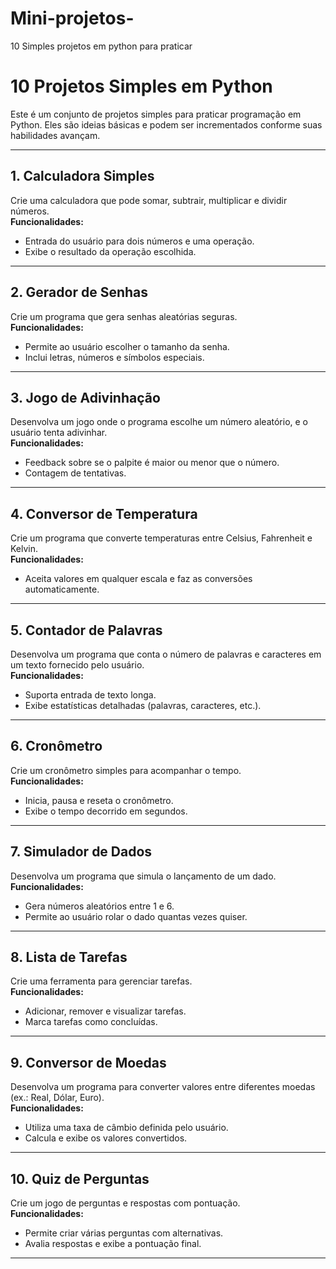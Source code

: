 # Mini-projetos-
10 Simples projetos em python para praticar 

# 10 Projetos Simples em Python  

Este é um conjunto de projetos simples para praticar programação em Python. Eles são ideias básicas e podem ser incrementados conforme suas habilidades avançam.  

---

## 1. Calculadora Simples  
Crie uma calculadora que pode somar, subtrair, multiplicar e dividir números.  
**Funcionalidades:**  
- Entrada do usuário para dois números e uma operação.  
- Exibe o resultado da operação escolhida.  

---

## 2. Gerador de Senhas  
Crie um programa que gera senhas aleatórias seguras.  
**Funcionalidades:**  
- Permite ao usuário escolher o tamanho da senha.  
- Inclui letras, números e símbolos especiais.  

---

## 3. Jogo de Adivinhação  
Desenvolva um jogo onde o programa escolhe um número aleatório, e o usuário tenta adivinhar.  
**Funcionalidades:**  
- Feedback sobre se o palpite é maior ou menor que o número.  
- Contagem de tentativas.  

---

## 4. Conversor de Temperatura  
Crie um programa que converte temperaturas entre Celsius, Fahrenheit e Kelvin.  
**Funcionalidades:**  
- Aceita valores em qualquer escala e faz as conversões automaticamente.  

---

## 5. Contador de Palavras  
Desenvolva um programa que conta o número de palavras e caracteres em um texto fornecido pelo usuário.  
**Funcionalidades:**  
- Suporta entrada de texto longa.  
- Exibe estatísticas detalhadas (palavras, caracteres, etc.).  

---

## 6. Cronômetro  
Crie um cronômetro simples para acompanhar o tempo.  
**Funcionalidades:**  
- Inicia, pausa e reseta o cronômetro.  
- Exibe o tempo decorrido em segundos.  

---

## 7. Simulador de Dados  
Desenvolva um programa que simula o lançamento de um dado.  
**Funcionalidades:**  
- Gera números aleatórios entre 1 e 6.  
- Permite ao usuário rolar o dado quantas vezes quiser.  

---

## 8. Lista de Tarefas  
Crie uma ferramenta para gerenciar tarefas.  
**Funcionalidades:**  
- Adicionar, remover e visualizar tarefas.  
- Marca tarefas como concluídas.  

---

## 9. Conversor de Moedas  
Desenvolva um programa para converter valores entre diferentes moedas (ex.: Real, Dólar, Euro).  
**Funcionalidades:**  
- Utiliza uma taxa de câmbio definida pelo usuário.  
- Calcula e exibe os valores convertidos.  

---

## 10. Quiz de Perguntas  
Crie um jogo de perguntas e respostas com pontuação.  
**Funcionalidades:**  
- Permite criar várias perguntas com alternativas.  
- Avalia respostas e exibe a pontuação final.  

---



